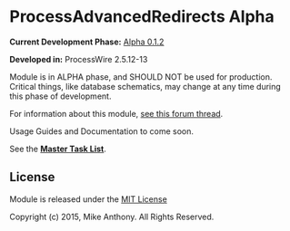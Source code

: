 # ProcessAdvancedRedirects Alpha

**Current Development Phase:** [Alpha 0.1.2](http://pw.foundrybusiness.co.za/ProcessAdvancedRedirects-012.zip)

**Developed in:** ProcessWire 2.5.12-13

Module is in ALPHA phase, and SHOULD NOT be used for production. Critical things, like database schematics, may change at any time during this phase of development.

For information about this module, [see this forum thread](https://processwire.com/talk/topic/8697-alpha-processadvancedredirects/).

Usage Guides and Documentation to come soon.

See the **[Master Task List](https://github.com/mike-anthony/ProcessAdvancedRedirects/issues/1)**.

## License

Module is released under the [MIT License](http://mikeanthony.mit-license.org/)

Copyright (c) 2015, Mike Anthony. All Rights Reserved.

